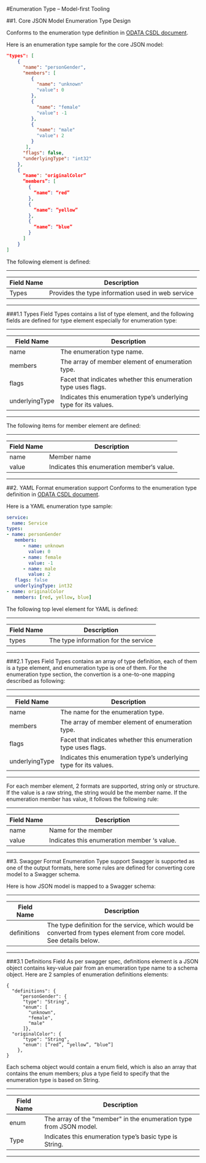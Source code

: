 #Enumeration Type – Model-first Tooling

##1.	Core JSON Model Enumeration Type Design

Conforms to the enumeration type definition in [ODATA CSDL document](http://docs.oasis-open.org/odata/odata/v4.0/errata02/os/complete/part3-csdl/odata-v4.0-errata02-os-part3-csdl-complete.html#_Toc406397991).

Here is an enumeration type sample for the core JSON model:

```JSON
"types": [
    {
	  "name": "personGender",
      "members": [
         {
           "name": "unknown"
           "value": 0
         },
         {
           "name": "female"
           "value": -1
         },
         {
           "name": "male"
           "value": 2
         }
       ],
      "flags": false,
      "underlyingType": "int32"
    },
	{
	  “name": "originalColor”
	  “members”: [
		{
		  “name“: “red”
		},
		{
		  “name“: ”yellow”
		},
		{
		  “name”: ”blue”
		}
	  ]
	}
]
```

The following element is defined:

----------------------------
|Field Name|	Description|
|-----------|----------------|
|Types	|Provides the type information used in web service|
-----------------------------------------------------------

###1.1	Types Field
Types contains a list of type element, and the following fields are defined for type element especially for enumeration type:

----------------------------
|Field Name|	Description|
|-----------|----------------|
|name	|The enumeration type name.|
|members|	The array of member element of enumeration type.|
|flags	|Facet that indicates whether this enumeration type uses flags.|
|underlyingType	|Indicates this enumeration type’s underlying type for its values.|
--------------------------------------------------------------------

The following items for member element are defined:

----------------------------
|Field Name|	Description|
|-----------|----------------|
|name	|Member name|
|value	|Indicates this enumeration member‘s value.|
----------------------------------------------------

##2.	YAML Format enumeration support
Conforms to the enumeration type definition in [ODATA CSDL document](http://docs.oasis-open.org/odata/odata/v4.0/errata02/os/complete/part3-csdl/odata-v4.0-errata02-os-part3-csdl-complete.html#_Toc406397991).

Here is a YAML enumeration type sample:

```YAML
service:
  name: Service
types:
- name: personGender
   members:
      - name: unknown
        value: 0
      - name: female
        value: -1
      - name: male
        value: 2
   flags: false
   underlyingType: int32
- name: originalColor
   members: [red, yellow, blue]
```

The following top level element for YAML is defined:

----------------------------
|Field Name|	Description|
|-----------|----------------|
|types	|The type information for the service|
----------------------------------------------

###2.1	Types Field
Types contains an array of type definition, each of them is a type element, and enumeration type is one of them. For the enumeration type section, the convertion is a one-to-one mapping described as following:

----------------------------
Field Name|	Description|
-----------|----------------
name	|The name for the enumeration type.
members	|The array of member element of enumeration type.
flags	|Facet that indicates whether this enumeration type uses flags.
underlyingType	|Indicates this enumeration type’s underlying type for its values.
----------------------------------------------------------------------------------

For each member element, 2 formats are supported, string only or structure.
If the value is a raw string, the string would be the member name. If the enumeration member has value, it follows the following rule:

----------------------------
Field Name|	Description|
-----------|----------------
name	|Name for the member
value	|Indicates this enumeration member ‘s value.
----------------------------------------------------

##3.	Swagger Format Enumeration Type support
Swagger is supported as one of the output formats, here some rules are defined for converting core model to a Swagger schema.

Here is how JSON model is mapped to a Swagger schema:

----------------------------
Field Name|	Description|
-----------|----------------
definitions	|The type definition for the service, which would be converted from types element from core model. See details below.
----------------------------

###3.1	Definitions Field
As per swagger spec, definitions element is a JSON object contains key-value pair from an enumeration type name to a schema object. Here are 2 samples of enumeration definitions elements:

```SWAGGER
{
  "definitions": {
     "personGender": {
      "type": "String",
      "enum": [
        "unknown",
        "female",
        "male"
      ]},
  "originalColor": {
      "type": "String",
      "enum": [“red”, “yellow”, “blue”]
    },
}
```

Each schema object would contain a enum field, which is also an array that contains the enum members; plus a type field to specify that the enumeration type is based on String.

----------------------------
Field Name|	Description|
-----------|----------------
enum	|The array of the "member" in the enumeration type from JSON model.
Type	|Indicates this enumeration type’s basic type is String.
----------------------------------------------------------------

